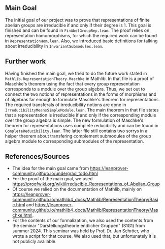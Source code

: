 ## Main Goal
The initial goal of our project was to prove that representations of finite abelian groups are irreducible if and only if their degree is 1.
This goal is finished and can be found in `FinAbelGroupRep.lean`.
The proof relies on representation homomorphisms, for which the required work can be found in `RepresentationHom.lean`.
Also, we introduced basic definitions for talking about irreducibility in `InvariantSubmodules.lean`.

## Further work
Having finished the main goal, we tried to do the future work stated in `Mathlib.RepresentationTheory.Maschke` in Mathlib. In that file is a proof of Maschke's theorem using the fact that every group representation corresponds to a module over the group algebra.
Thus, we set out to connect the two notions of representations in the forms of morphisms and of algebras far enough to formulate Maschke's theorem for representations.
The required transferals of irreducibility notions are done in `IrreducibilityMeansSimpleModule.lean`. The main theorem in that file states that a representation is irreducible if and only if the corresponding module over the group algebra is simple.
The new formulation of Maschke's theorem for representations uses complete reducibility and can be found in `CompleteReducibility.lean`.
The latter file still contains two sorrys in a helper theorem about transfering complement submodules of the group algebra module to corresponding submodules of the representation.


## References/Sources
- The idea for the main goal came from https://leanprover-community.github.io/undergrad_todo.html
- For the proof of the main goal, we used https://proofwiki.org/wiki/Irreducible_Representations_of_Abelian_Group
- Of course we relied on the documentation of Mathlib, mainly on https://leanprover-community.github.io/mathlib4_docs/Mathlib/RepresentationTheory/Basic.html and https://leanprover-community.github.io/mathlib4_docs/Mathlib/RepresentationTheory/Maschke.html.
- For the contents of our formalization, we also used the contents from the seminar "Darstellungstheorie endlicher Gruppen" (S1G1) from summer 2024. This seminar was held by Prof. Dr. Jan Schröer, who wrote a script for that course. We also used that, but unfortunately it is not publicly available.
